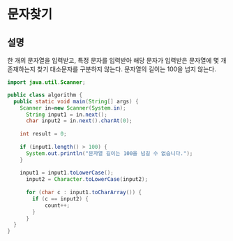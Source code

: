 # 문자찾기

## 설명
한 개의 문자열을 입력받고, 특정 문자를 입력받아 해당 문자가 입력받은 문자열에 몇 개 존재하는지 찾기
대소문자를 구분하지 않는다. 문자열의 길이는 100을 넘지 않는다.

```java
import java.util.Scanner;

public class algorithm {
  public static void main(String[] args) {
    Scanner in=new Scanner(System.in);
	  String input1 = in.next();
	  char input2 = in.next().charAt(0);
    
    int result = 0;
    
    if (input1.length() > 100) {
      System.out.println("문자열 길이는 100을 넘길 수 없습니다.");
    }
    
    input1 = input1.toLowerCase();
	  input2 = Character.toLowerCase(input2);
	    
	  for (char c : input1.toCharArray()) {
	  	if (c == input2) {
	  		count++;
	   	}
	  }
  }
}
```

